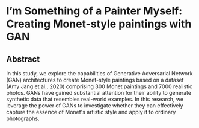 # I’m Something of a Painter Myself: Creating Monet-style paintings with GAN

## Abstract
In this study, we explore the capabilities of Generative Adversarial Network (GAN) architectures to create Monet-style paintings based on a dataset (Amy Jang et al., 2020) comprising 300 Monet paintings and 7000 realistic photos. GANs have gained substantial attention for their ability to generate synthetic data that resembles real-world examples. In this research, we leverage the power of GANs to investigate whether they can effectively capture the essence of Monet's artistic style and apply it to ordinary photographs.
